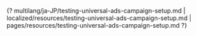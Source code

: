 {? multilang/ja-JP/testing-universal-ads-campaign-setup.md | localized/resources/testing-universal-ads-campaign-setup.md | pages/resources/testing-universal-ads-campaign-setup.md ?}
